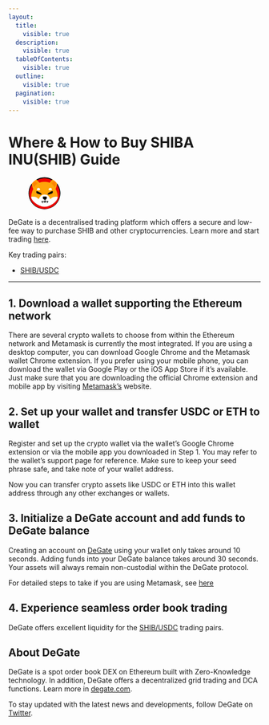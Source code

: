 ```yaml
---
layout:
  title:
    visible: true
  description:
    visible: true
  tableOfContents:
    visible: true
  outline:
    visible: true
  pagination:
    visible: true
---
```


# Where & How to Buy SHIBA INU(SHIB) Guide

<figure><img src="../.gitbook/assets/shib_0x95ad61b0a150d79219dcf64e1e6cc01f0b64c4ce1695770768594.jpg" alt="SHIB" width="64" style="border-radius: 50%;"><figcaption></figcaption></figure>

DeGate is a decentralised trading platform which offers a secure and low-fee way to purchase SHIB and other cryptocurrencies. Learn more and start trading [here](https://app.degate.com/trade/USDC/0x95ad61b0a150d79219dcf64e1e6cc01f0b64c4ce?utm_source=howtobuy).&#x20;

Key trading pairs:

* [SHIB/USDC](https://app.degate.com/trade/USDC/0x95ad61b0a150d79219dcf64e1e6cc01f0b64c4ce?utm_source=howtobuy)

***

## 1. Download a wallet supporting the Ethereum network

There are several crypto wallets to choose from within the Ethereum network and Metamask is currently the most integrated. If you are using a desktop computer, you can download Google Chrome and the Metamask wallet Chrome extension. If you prefer using your mobile phone, you can download the wallet via Google Play or the iOS App Store if it’s available. Just make sure that you are downloading the official Chrome extension and mobile app by visiting [Metamask’s](https://metamask.io/) website.

## 2. Set up your wallet and transfer USDC or ETH to wallet

Register and set up the crypto wallet via the wallet’s Google Chrome extension or via the mobile app you downloaded in Step 1. You may refer to the wallet’s support page for reference. Make sure to keep your seed phrase safe, and take note of your wallet address.&#x20;

Now you can transfer crypto assets like USDC or ETH into this wallet address through any other exchanges or wallets.

## 3. Initialize a DeGate account and add funds to DeGate balance

Creating an account on [DeGate](https://app.degate.com/?utm_source=SHIB_howtobuy) using your wallet only takes around 10 seconds. Adding funds into your DeGate balance takes around 30 seconds. Your assets will always remain non-custodial within the DeGate protocol.

For detailed steps to take if you are using Metamask, see [here](https://docs.degate.com/v/product_en/main-features/wallet-connectivity/metamask)

## 4. Experience seamless order book trading

DeGate offers excellent liquidity for the [SHIB/USDC](https://app.degate.com/trade/USDC/0x95ad61b0a150d79219dcf64e1e6cc01f0b64c4ce?utm_source=howtobuy) trading pairs.&#x20;

## About DeGate

DeGate is a spot order book DEX on Ethereum built with Zero-Knowledge technology. In addition, DeGate offers a decentralized grid trading and DCA functions. Learn more in [degate.com](https://degate.com/?utm_source=SHIB_howtobuy).

To stay updated with the latest news and developments, follow DeGate on [Twitter](https://twitter.com/degatedex).
